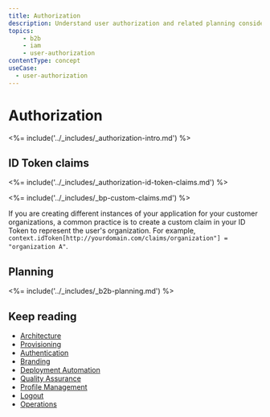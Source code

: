 ```yaml
---
title: Authorization
description: Understand user authorization and related planning considerations for your B2B implementation.
topics:
    - b2b
    - iam
    - user-authorization
contentType: concept
useCase:
  - user-authorization
---
```

# Authorization

<%= include('../_includes/_authorization-intro.md') %>

## ID Token claims 

<%= include('../_includes/_authorization-id-token-claims.md') %>

<%= include('../_includes/_bp-custom-claims.md') %>

If you are creating different instances of your application for your customer organizations, a common practice is to create a custom claim in your ID Token to represent the user's organization. For example, `context.idToken[http://yourdomain.com/claims/organization"] = "organization A"`.

## Planning

<%= include('../_includes/_b2b-planning.md') %>

## Keep reading

* [Architecture](/architecture-scenarios/b2b/b2b-architecture)
* [Provisioning](/architecture-scenarios/b2b/b2b-provisioning)
* [Authentication](/architecture-scenarios/b2b/b2b-authentication)
* [Branding](/architecture-scenarios/b2b/b2b-branding)
* [Deployment Automation](/architecture-scenarios/b2b/b2b-deployment)
* [Quality Assurance](/architecture-scenarios/b2b/b2b-qa)
* [Profile Management](/architecture-scenarios/b2b/b2b-profile-mgmt)
* [Logout](/architecture-scenarios/b2b/b2b-logout)
* [Operations](/architecture-scenarios/b2b/b2b-operations)
